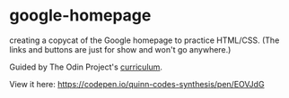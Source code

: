 # google-homepage
creating a copycat of the Google homepage to practice HTML/CSS. (The links and buttons are just for show and won't go anywhere.)

Guided by The Odin Project's [curriculum](http://www.theodinproject.com/courses/web-development-101/lessons/html-css).

View it here: https://codepen.io/quinn-codes-synthesis/pen/EOVJdG
